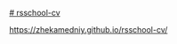 [# rsschool-cv](https://zhekamedniy.github.io/rsschool-cv/cv)


https://zhekamedniy.github.io/rsschool-cv/
